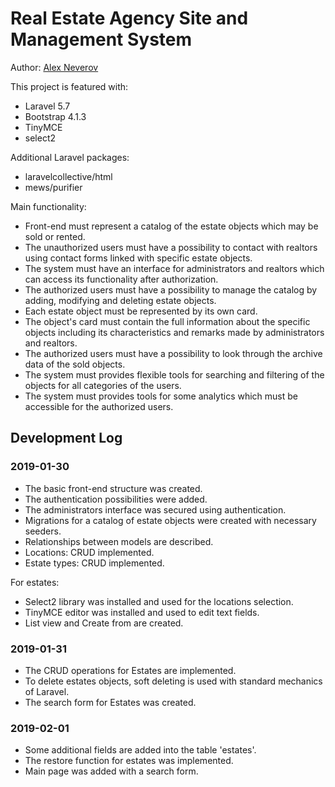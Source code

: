 # Real Estate Agency Site and Management System

Author: [Alex Neverov](al_neverov@live.ru)

This project is featured with:

- Laravel 5.7
- Bootstrap 4.1.3
- TinyMCE
- select2

Additional Laravel packages:

- laravelcollective/html
- mews/purifier

Main functionality:

- Front-end must represent a catalog of the estate objects which may be sold or rented.
- The unauthorized users must have a possibility to contact with realtors using contact forms linked with specific estate objects.
- The system must have an interface for administrators and realtors which can access its functionality after authorization.
- The authorized users must have a possibility to manage the catalog by adding, modifying and deleting estate objects.
- Each estate object must be represented by its own card.
- The object's card must contain the full information about the specific objects including its characteristics and remarks made by administrators and realtors.
- The authorized users must have a possibility to look through the archive data of the sold objects.
- The system must provides flexible tools for searching and filtering of the objects for all categories of the users.
- The system must provides tools for some analytics which must be accessible for the authorized users.

## Development Log

### 2019-01-30

- The basic front-end structure was created.
- The authentication possibilities were added.
- The administrators interface was secured using authentication.
- Migrations for a catalog of estate objects were created with necessary seeders.
- Relationships between models are described.
- Locations: CRUD implemented.
- Estate types: CRUD implemented.

For estates:

- Select2 library was installed and used for the locations selection.
- TinyMCE editor was installed and used to edit text fields.
- List view and Create from are created.

### 2019-01-31

- The CRUD operations for Estates are implemented.
- To delete estates objects, soft deleting is used with standard mechanics of Laravel.
- The search form for Estates was created.

### 2019-02-01

- Some additional fields are added into the table 'estates'.
- The restore function for estates was implemented.
- Main page was added with a search form.
